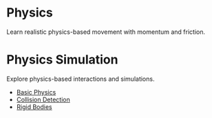# Physics

Learn realistic physics-based movement with momentum and friction.

# Physics Simulation

Explore physics-based interactions and simulations.

<!-- start-replace-subnav -->
* [Basic Physics](/gdEmbed/scenes/physics/basic_physics/)
* [Collision Detection](/gdEmbed/scenes/physics/collision_detection/)
* [Rigid Bodies](/gdEmbed/scenes/physics/rigid_bodies/)
<!-- end-replace-subnav -->
